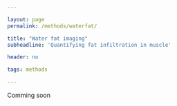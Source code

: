 ```yaml
---

layout: page
permalink: /methods/waterfat/

title: "Water fat imaging"
subheadline: 'Quantifying fat infiltration in muscle'

header: no

tags: methods

---
```


Comming soon